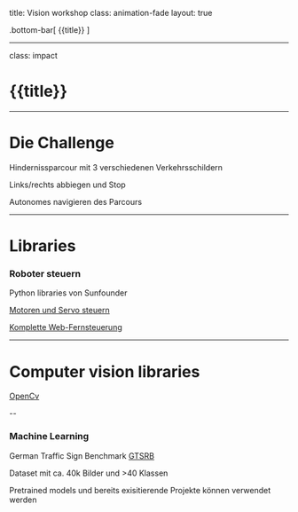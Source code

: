 title: Vision workshop
class: animation-fade
layout: true

<!-- This slide will serve as the base layout for all your slides -->
.bottom-bar[
  {{title}}
]

---

class: impact

# {{title}}

---

# Die Challenge 

Hindernissparcour mit 3 verschiedenen Verkehrsschildern

Links/rechts abbiegen und Stop

Autonomes navigieren des Parcours

---

# Libraries

### Roboter steuern

Python libraries von Sunfounder

[Motoren und Servo steuern](https://github.com/sunfounder/SunFounder_PiCar)

[Komplette Web-Fernsteuerung](https://github.com/sunfounder/SunFounder_PiCar-V)

---

# Computer vision libraries

[OpenCv](https://opencv.org/)

--

### Machine Learning

German Traffic Sign Benchmark [GTSRB](http://benchmark.ini.rub.de/?section=gtsrb&subsection=dataset)

Dataset mit ca. 40k Bilder und >40 Klassen

Pretrained models und bereits exisitierende Projekte können verwendet werden
